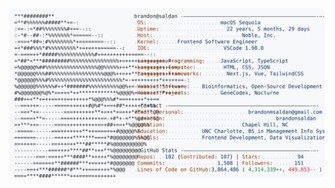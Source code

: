 <a href="https://github.com/brandonsaldan/brandonsaldan">
  <picture>
    <source media="(prefers-color-scheme: dark)" srcset="https://raw.githubusercontent.com/brandonsaldan/brandonsaldan/main/dark_mode.svg">
    <img alt="Brandon Saldan's GitHub Profile README" src="https://raw.githubusercontent.com/brandonsaldan/brandonsaldan/main/light_mode.svg">
  </picture>
</a>
